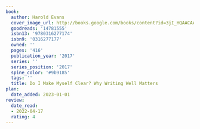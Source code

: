 ```yaml
---
book:
  author: Harold Evans
  cover_image_url: http://books.google.com/books/content?id=3jI_HQAACAAJ&printsec=frontcover&img=1&zoom=1&source=gbs_api
  goodreads: '14781555'
  isbn13: '9780316277174'
  isbn9: '0316277177'
  owned: ''
  pages: '416'
  publication_year: '2017'
  series: ''
  series_position: '2017'
  spine_color: '#9b9185'
  tags: ''
  title: Do I Make Myself Clear? Why Writing Well Matters
plan:
  date_added: 2023-01-01
review:
  date_read:
  - 2022-04-17
  rating: 4
---
```

